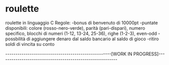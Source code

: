 # roulette
roulette in linguaggio C
Regole:
  -bonus di benvenuto di 10000pt
  -puntate disponibili: colore (rosso-nero-verde), parità (pari-dispari), numero specifico, blocchi di numeri (1-12, 13-24, 25-36),
                        righe (1-2-3), even-odd
  -possbilità di aggiungere denaro dal saldo bancario al saldo di gioco
  -ritiro soldi di vincita su conto
 
 
 ----------------------------------------------------[WORK IN PROGRESS]----------------------------------------------------------
